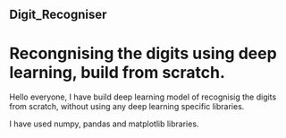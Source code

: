 ## Digit_Recogniser
# Recongnising the digits using deep learning, build from scratch.

Hello everyone, I have build deep learning model of recognisig the digits from scratch, without using any deep learning specific libraries.

I have used numpy, pandas and matplotlib libraries.
